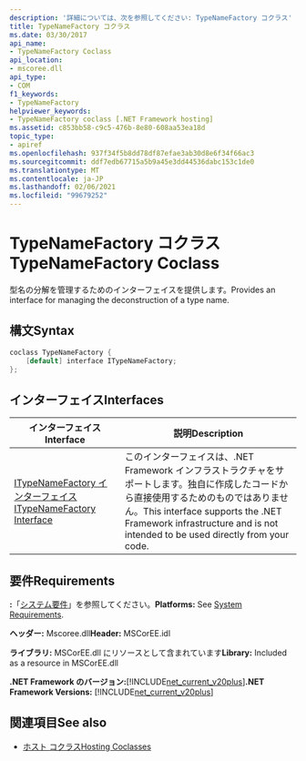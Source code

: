 ```yaml
---
description: '詳細については、次を参照してください: TypeNameFactory コクラス'
title: TypeNameFactory コクラス
ms.date: 03/30/2017
api_name:
- TypeNameFactory Coclass
api_location:
- mscoree.dll
api_type:
- COM
f1_keywords:
- TypeNameFactory
helpviewer_keywords:
- TypeNameFactory coclass [.NET Framework hosting]
ms.assetid: c853bb58-c9c5-476b-8e80-608aa53ea18d
topic_type:
- apiref
ms.openlocfilehash: 937f34f5b8dd78df87efae3ab30d8e6f34f66ac3
ms.sourcegitcommit: ddf7edb67715a5b9a45e3dd44536dabc153c1de0
ms.translationtype: MT
ms.contentlocale: ja-JP
ms.lasthandoff: 02/06/2021
ms.locfileid: "99679252"
---
```

# <a name="typenamefactory-coclass"></a><span data-ttu-id="23190-103">TypeNameFactory コクラス</span><span class="sxs-lookup"><span data-stu-id="23190-103">TypeNameFactory Coclass</span></span>

<span data-ttu-id="23190-104">型名の分解を管理するためのインターフェイスを提供します。</span><span class="sxs-lookup"><span data-stu-id="23190-104">Provides an interface for managing the deconstruction of a type name.</span></span>  
  
## <a name="syntax"></a><span data-ttu-id="23190-105">構文</span><span class="sxs-lookup"><span data-stu-id="23190-105">Syntax</span></span>  
  
```cpp  
coclass TypeNameFactory {  
    [default] interface ITypeNameFactory;  
};  
```  
  
## <a name="interfaces"></a><span data-ttu-id="23190-106">インターフェイス</span><span class="sxs-lookup"><span data-stu-id="23190-106">Interfaces</span></span>  
  
|<span data-ttu-id="23190-107">インターフェイス</span><span class="sxs-lookup"><span data-stu-id="23190-107">Interface</span></span>|<span data-ttu-id="23190-108">説明</span><span class="sxs-lookup"><span data-stu-id="23190-108">Description</span></span>|  
|---------------|-----------------|  
|[<span data-ttu-id="23190-109">ITypeNameFactory インターフェイス</span><span class="sxs-lookup"><span data-stu-id="23190-109">ITypeNameFactory Interface</span></span>](itypenamefactory-interface.md)|<span data-ttu-id="23190-110">このインターフェイスは、.NET Framework インフラストラクチャをサポートします。独自に作成したコードから直接使用するためのものではありません。</span><span class="sxs-lookup"><span data-stu-id="23190-110">This interface supports the .NET Framework infrastructure and is not intended to be used directly from your code.</span></span>|  
  
## <a name="requirements"></a><span data-ttu-id="23190-111">要件</span><span class="sxs-lookup"><span data-stu-id="23190-111">Requirements</span></span>  

 <span data-ttu-id="23190-112">**:**「[システム要件](../../get-started/system-requirements.md)」を参照してください。</span><span class="sxs-lookup"><span data-stu-id="23190-112">**Platforms:** See [System Requirements](../../get-started/system-requirements.md).</span></span>  
  
 <span data-ttu-id="23190-113">**ヘッダー:** Mscoree.dll</span><span class="sxs-lookup"><span data-stu-id="23190-113">**Header:** MSCorEE.idl</span></span>  
  
 <span data-ttu-id="23190-114">**ライブラリ:** MSCorEE.dll にリソースとして含まれています</span><span class="sxs-lookup"><span data-stu-id="23190-114">**Library:** Included as a resource in MSCorEE.dll</span></span>  
  
 <span data-ttu-id="23190-115">**.NET Framework のバージョン:**[!INCLUDE[net_current_v20plus](../../../../includes/net-current-v20plus-md.md)]</span><span class="sxs-lookup"><span data-stu-id="23190-115">**.NET Framework Versions:** [!INCLUDE[net_current_v20plus](../../../../includes/net-current-v20plus-md.md)]</span></span>  
  
## <a name="see-also"></a><span data-ttu-id="23190-116">関連項目</span><span class="sxs-lookup"><span data-stu-id="23190-116">See also</span></span>

- [<span data-ttu-id="23190-117">ホスト コクラス</span><span class="sxs-lookup"><span data-stu-id="23190-117">Hosting Coclasses</span></span>](hosting-coclasses.md)
